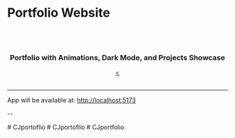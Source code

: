 # Portfolio Website

<div align="center">
  <br />
  <a href="" target="_blank">

  </a>
  <br />
  <div>
   
  </div>
  <h3 align="center"> Portfolio with Animations, Dark Mode, and Projects Showcase</h3>
  <div align="center"> 
    <a href="" target="_blank"><</b></a>
  </div>
  <br />
</div>

---

App will be available at: [http://localhost:5173](http://localhost:5173)

--

#   C J p o r t o f l i o  
 #   C J p o r t o f l i o  
 #   C J p o r t f o l i o  
 